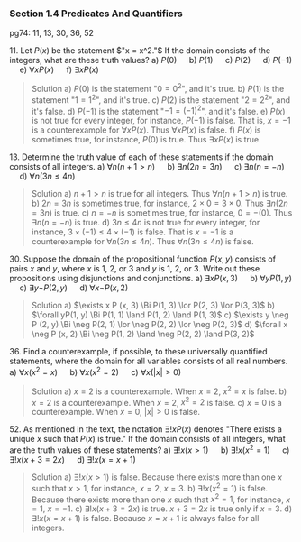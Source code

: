 ### Section 1.4 Predicates And Quantifiers
pg74: 11, 13, 30, 36, 52

11\. Let $P(x)$ be the statement $"x = x^2."$ If the domain consists of the integers, what are these truth values?
a) $P(0)$  &emsp; b) $P(1)$ &emsp; c) $P(2)$ &emsp; d) $P(-1)$ &emsp; e) $\forall xP(x)$ &emsp; f) $\exists xP(x)$
>Solution
a) $P(0)$ is the statement "$0 = 0^2$", and it's true.
b) $P(1)$ is the statement "$1 = 1^2$", and it's true.
c) $P(2)$ is the statement "$2 = 2^2$", and it's false.
d) $P(-1)$ is the statement "$-1 = (-1)^2$", and it's false.
e) $P(x)$ is not true for every integer, for instance, $P(-1)$ is false. That is, $x=-1$ is a counterexample for  $\forall xP(x)$. Thus $\forall xP(x)$ is false.
f) $P(x)$ is sometimes true, for instance, $P(0)$ is true. Thus $\exists xP(x)$ is true.

13\. Determine the truth value of each of these statements if the domain consists of all integers.
a) $\forall n(n + 1 > n)$ &emsp; b) $\exists n(2n = 3n)$ &emsp; c) $\exists n(n = -n)$ &emsp; d) $\forall n(3n \leqslant 4n)$
>Solution
a) $n + 1 > n$ is true for all integers. Thus $\forall n(n + 1 > n)$ is true.
b) $2n = 3n$ is sometimes true, for instance, $2\times 0 = 3 \times 0$. Thus $\exists n(2n = 3n)$ is true.
c) $n = -n$ is sometimes true, for instance, $0 = -(0)$. Thus $\exists n(n = -n)$ is true.
d) $3n \leqslant 4n$ is not true for every integer, for instance, $3 \times (-1) \leqslant 4 \times (-1)$ is false. That is $x=-1$ is a counterexample for $\forall n(3n \leqslant 4n)$. Thus $\forall n(3n \leqslant 4n)$ is false.

30\. Suppose the domain of the propositional function $P(x, y)$ consists of pairs $x$ and $y$, where $x$ is 1, 2, or 3 and $y$ is 1, 2, or 3. Write out these propositions using disjunctions and conjunctions.
a) $\exists x P (x, 3)$ &emsp; b) $\forall yP(1, y)$ &emsp; c) $\exists y \neg P (2, y)$ &emsp; d) $\forall x \neg P (x, 2)$
>Solution
a) $\exists x P (x, 3) \Bi P(1, 3) \lor P(2, 3) \lor P(3, 3)$
b) $\forall yP(1, y) \Bi P(1, 1) \land P(1, 2) \land P(1, 3)$
c) $\exists y \neg P (2, y) \Bi \neg P(2, 1) \lor \neg P(2, 2) \lor \neg P(2, 3)$
d) $\forall x \neg P (x, 2) \Bi \neg P(1, 2) \land \neg P(2, 2) \land P(3, 2)$

36\. Find a counterexample, if possible, to these universally quantified statements, where the domain for all variables consists of all real numbers.
a) $\forall x(x^2=x)$ &emsp; b) $\forall x(x^2 =2)$ &emsp; c) $\forall x(|x| > 0)$
>Solution
a) $x=2$ is a counterexample. When $x=2$, $x^2=x$ is false.
b) $x=2$ is a counterexample. When $x=2$, $x^2=2$ is false.
c) $x=0$ is a counterexample. When $x=0$, $|x|>0$ is false.

52\. As mentioned in the text, the notation $\exists !xP(x)$ denotes "There exists a unique $x$ such that $P(x)$ is true." If the domain consists of all integers, what are the truth values of these statements?
a) $\exists !x(x > 1)$ &emsp; b) $\exists !x(x^2 = 1)$ &emsp; c) $\exists !x(x + 3 = 2x)$ &emsp; d) $\exists !x(x = x + 1)$
>Solution
a) $\exists !x(x > 1)$ is false. Because there exists more than one $x$ such that $x>1$, for instance, $x=2$, $x=3$.
b) $\exists !x(x^2 = 1)$ is false. Because there exists more than one $x$ such that $x^2 = 1$, for instance, $x=1$, $x=-1$.
c) $\exists !x(x + 3 = 2x)$ is true. $x + 3 = 2x$ is true only if $x=3$.
d) $\exists !x(x = x + 1)$ is false. Because $x=x+1$ is always false for all integers.
